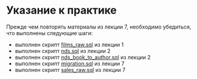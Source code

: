 # Указание к практике

Прежде чем повторять материалы из лекции 7, необходимо убедиться, что выполнены следующие шаги:

- выполнен скрипт [films_raw.sql](../lecture1/films_raw.sql) из лекции 1 
- выполнен скрипт [nds.sql](../lecture2/nds.sql) из лекции 2 
- выполнен скрипт [nds_book_to_author.sql](../lecture2/nds_book_to_author.sql) из лекции 2 
- выполнен скрипт [migration.sql](../lecture7/migration.sql) из лекции 7 
- выполнен скрипт [sales_raw.sql](../lecture7/sales_raw.sql) из лекции 7 